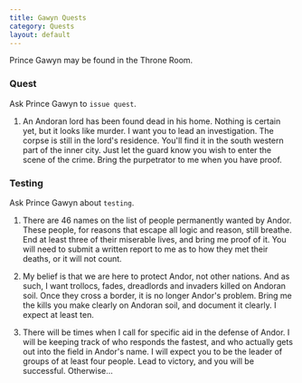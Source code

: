 ```yaml
---
title: Gawyn Quests
category: Quests
layout: default
---
```


Prince Gawyn may be found in the Throne Room.

### Quest

Ask Prince Gawyn to `issue quest`.

1. An Andoran lord has been found dead in his home.
   Nothing is certain yet, but it looks like murder.
   I want you to lead an investigation.
   The corpse is still in the lord's residence.
   You'll find it in the south western part of the inner city.
   Just let the guard know you wish to enter the scene of the crime.
   Bring the purpetrator to me when you have proof.

### Testing

Ask Prince Gawyn about `testing`.

1. There are 46 names on the list of people permanently wanted by Andor.
   These people, for reasons that escape all logic and reason, still breathe.
   End at least three of their miserable lives, and bring me proof of it.
   You will need to submit a written report to me as to how they met their deaths, or it will not count.

2. My belief is that we are here to protect Andor, not other nations.
   And as such, I want trollocs, fades, dreadlords and invaders killed on Andoran soil.
   Once they cross a border, it is no longer Andor's problem.
   Bring me the kills you make clearly on Andoran soil, and document it clearly.
   I expect at least ten.

3. There will be times when I call for specific aid in the defense of Andor.
   I will be keeping track of who responds the fastest, and who actually gets out into the field in Andor's name.
   I will expect you to be the leader of groups of at least four people.
   Lead to victory, and you will be successful. Otherwise...

